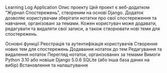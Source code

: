 
Learning Log Application
Опис проекту
Цей проект є веб-додатком "Журнал Спостережень", створеним на основі Django. Додаток дозволяє користувачам зберігати нотатки про свої спостереження та навчання, організовані за темами. Кожен користувач може додавати, редагувати та видаляти свої записи, а також створювати нові теми для спостережень.

Основні функції
Реєстрація та аутентифікація користувачів
Створення нових тем для спостережень
Додавання нотаток до тем
Редагування та видалення нотаток
Перегляд нотаток, організованих за темами
Вимоги
Python 3.10 або новіше
Django 5.0.6
SQLite (або інша база даних на вибір)
Встановлення та налаштування
